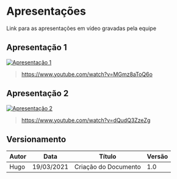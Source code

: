 # Apresentações

Link para as apresentações em vídeo gravadas pela equipe

## Apresentação 1

[![Apresentação 1](https://img.youtube.com/vi/MGmz8aToQ6o/0.jpg)](https://www.youtube.com/watch?v=MGmz8aToQ6o)

> https://www.youtube.com/watch?v=MGmz8aToQ6o

## Apresentação 2
[![Apresentação 2](https://img.youtube.com/vi/dQudQ3ZzeZg/0.jpg)](https://www.youtube.com/watch?v=dQudQ3ZzeZg)

> https://www.youtube.com/watch?v=dQudQ3ZzeZg

## Versionamento
| Autor | Data | Título | Versão |
|--|--|--|--|
| Hugo | 19/03/2021 | Criação do Documento | 1.0 |
